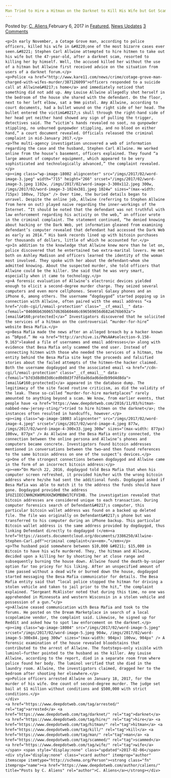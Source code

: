 ```yaml
---
Man Tried to Hire a Hitman on the Darknet to Kill His Wife but Got Scammed and Arrested Instead
---
```

<article class="post-listing post-17999 post type-post status-publish format-standard has-post-thumbnail hentry  tag-darknet tag-hire tag-hitman tag-kill tag-man tag-scammed tag-wife">
    <div class="post-inner">
        <span>Posted by: <a href="https://www.deepdotweb.com/author/caliens/" title="">C. Aliens </a></span>
    <span>February 6, 2017</span>
    <span>in <a href="https://www.deepdotweb.com/category/deepdot-news/" rel="category tag">Featured</a>, <a href="https://www.deepdotweb.com/category/news-updates/" rel="category tag">News Updates</a></span>
    <span><a href="https://www.deepdotweb.com/2017/02/06/man-tried-hire-hitman-darknet-kill-wife-got-scammed-arrested-instead/#comments">3 Comments</a></span>
    </p>
    <div class="clear"></div>
    
    <p>In early November, a Cotage Grove man, according to police officers, killed his wife in &#8220;one of the most bizarre cases ever seen.&#8221; Stephen Carl Allwine attempted to hire hitmen to take out his wife but the 47-year-old, after a darknet scam, resorted to killing her by himself. Well, the accused killed her without the use of a hitman but Allwine first received advice on the situation from users of a darknet forum.</p>
    <p>Police <a href="http://www.kare11.com/news/crime/cotage-grove-man-charged-with-wifes-murder/387126099">officers responded to a suicide call at Allwine&#8217;s home</a> and immediately noticed that something did not add up. Amy Louise Allwine allegedly shot herself in the bedroom of the house she shared with the defendant. On the floor, next to her left elbow, sat a 9mm pistol. Amy Allwine, according to court documents, had a bullet wound on the right side of her head. The bullet entered the victim&#8217;s skull through the right-hand side of her head yet neither hand showed any sign of pulling the trigger, detectives said. The “victim’s hands revealed no soot, no gunpowder stippling, no unburned gunpowder stippling, and no blood on either hand,” a court document revealed. Officials released the criminal complaint in mid-January 2017.</p>
    <p>The multi-agency investigation uncovered a web of information regarding the case and the husband, Stephen Carl Allwine. He worked online from the house’s basement, officers explained. They found “a large amount of computer equipment, which appeared to be very sophisticated and technologically advanced,” the complaint revealed.</p>
    <p><img class="wp-image-18002 aligncenter" src="/imgs/2017/02/word-image-3.jpeg" width="715" height="266" srcset="/imgs/2017/02/word-image-3.jpeg 1102w, /imgs/2017/02/word-image-3-300x112.jpeg 300w, /imgs/2017/02/word-image-3-1024x381.jpeg 1024w" sizes="(max-width: 715px) 100vw, 715px" /> Over time, the buried details began to unravel. Despite the online job, Allwine (referring to Stephen Allwine from here on out) played naive regarding the inner-workings of the Internet. “It should be noted that the defendant was not truthful with law enforcement regarding his activity on the web,” an officer wrote in the criminal complaint. The statement continued, “he denied knowing about hacking or the Dark Web, yet information gleaned from examining defendant’s computer revealed that defendant had accessed the Dark Web as early as 2014.” His bank records lined up with bitcoin purchases for thousands of dollars, little of which he accounted for.</p>
    <p>In addition to the knowledge that Allwine knew more than he let on, police discovered that he entertained two extra-marital lovers. He met both on Ashley Madison and officers learned the identity of the woman most involved. They spoke with her about the defendant—whom she admitted knowing. About the suspected murder, she told officers that Allwine could be the killer. She said that he was very smart, especially when it came to technology.</p>
    <p>A forensic evaluation of Allwine’s electronic devices yielded enough to elicit a second-degree murder charge. They seized several computers and even more cellphones. Several Galaxy phones and an iPhone 6, among others. The username “dogdaygod” started popping up in connection with Allwine, often paired with the email address “<a href="/cdn-cgi/l/email-protection" class="__cf_email__" data-cfemail="04606b6360657d636b60446c696569656d682a676b692a">[email&#160;protected]</a>” Investigators discovered that he solicited the services of a hitman on the controversial “murder-for-hire” website Besa Mafia.</p>
    <p>Besa Mafia made the news after an alleged breach by a hacker known as “bRpsd.” He <a href="http://archive.is/PWsAA#selection-9.158-9.163">leaked a file of usernames and email addresses</a> along with evidence that Besa Mafia only scammed the end user. Instead of connecting hitmen with those who needed the services of a hitman, the entity behind the Besa Mafia site kept the proceeds and falsified stories about the failed attempts of the hitmen—the hacker claimed. Both the username dogdaygod and the associated email <a href="/cdn-cgi/l/email-protection" class="__cf_email__" data-cfemail="b7d3d8d0d3d6ced0d8d3f7dfdad6dad6dedb99d4d8da">[email&#160;protected]</a> appeared in the database dump. The legitimacy of the site faced routine criticism, as did the validity of the leak. These so-called “murder-for-hire marketplaces” rarely amounted to anything beyond a scam. We know, from earlier events, that people have <a href="https://www.deepdotweb.com/2016/11/03/hitman-nabbed-new-jersey-sting/">tried to hire hitmen on the darknet</a>; the instances often resulted in handcuffs, however.</p>
    <p><img class="wp-image-18003 aligncenter" src="/imgs/2017/02/word-image-4.jpeg" srcset="/imgs/2017/02/word-image-4.jpeg 877w, /imgs/2017/02/word-image-4-300x33.jpeg 300w" sizes="(max-width: 877px) 100vw, 877px" /> As Allwine and the Besa Mafia entity connected, the connection between the online persona and Allwine’s phones and computers became concrete. Investigators found bitcoin addresses mentioned in conversations between the two—and then found references to the same bitcoin address on one of the suspect’s devices.</p>
    <p>One of the strongest connections between dogdaygod and Allwine came in the form of an incorrect bitcoin address:</p>
    <p><em>“On March 22, 2016, dogdaygod told Besa Mafia that when his computer screen refreshed, it provided him/her with the wrong bitcoin address where he/she had sent the additional funds. Dogdaygod asked if Besa Mafia was able to match it to the address the funds should have gone. Dogdaygod provided the address 1FUZ1IECCNHN2KW8MUXHZWOMBBW1TCFVIHB. The investigation revealed that bitcoin addresses are considered unique to each transaction. During computer forensics search of Defendant&#8217;s computer, this particular bitcoin wallet address was found on a backed up deleted file. The file was originally on Defendant&#8217;s phone but was transferred to his computer during an iPhone backup. This particular Bitcoin wallet address is the same address provided by dogdaygod, thus linking Defendant directly to dogdaygod (</em><a href="https://assets.documentcloud.org/documents/3386250/Allwine-Stephen-Carl.pdf">criminal complaint</a><em>.”</em></p>
    <p>The husband paid somewhere between $10,000 &#8211; $15,000 in Bitcoin to have his wife murdered. They, the hitman and Allwine, decided upon a killing her by shooting her at close range and subsequently burning the house down. Allwine found the death-by-sniper option far too pricey for his liking. After an unspecified amount of time passed without a dead wife or burned down the house, dogdaygod started messaging the Besa Mafia communicator for details. The Besa Mafia entity said that “local police stopped the hitman for driving a stolen vehicle and taken to jail prior to the hit,” the complaint explained. “Sergeant McAlister noted that during this time, no one was apprehended in Minnesota and western Wisconsin in a stolen vehicle and possession of a gun.”</p>
    <p>Allwine ceased communication with Besa Mafia and took to the forums. He posted on the Dream Marketplace in search of a local scopolamine vendor, the complaint said. Likewise, he signed up for Reddit and asked how to spot law enforcement on the darknet.</p>
    <p><img class="wp-image-18004" src="/imgs/2017/02/word-image-5.jpeg" srcset="/imgs/2017/02/word-image-5.jpeg 904w, /imgs/2017/02/word-image-5-300x84.jpeg 300w" sizes="(max-width: 904px) 100vw, 904px" /> A forensic examination of the house revealed bloodstains that contributed to the arrest of Allwine. The footsteps—only visible with luminol—further pointed to the husband as the killer. Amy Louise Allwine, according to the report, died in a separate room from where police found her body. The luminol verified that she died in the laundry room. Allwine, the investigators claimed, dragged her to the bedroom after shooting her elsewhere.</p>
    <p>Police officers arrested Allwine on January 18, 2017, for the murder of his wife. One count of second-degree murder. The judge set bail at $1 million without conditions and $500,000 with strict conditions.</p>
    </div>
    <a href="https://www.deepdotweb.com/tag/arrested/" rel="tag">arrested</a> <a href="https://www.deepdotweb.com/tag/darknet/" rel="tag">darknet</a> <a href="https://www.deepdotweb.com/tag/hire/" rel="tag">hire</a> <a href="https://www.deepdotweb.com/tag/hitman/" rel="tag">hitman</a> <a href="https://www.deepdotweb.com/tag/kill/" rel="tag">kill</a> <a href="https://www.deepdotweb.com/tag/man/" rel="tag">man</a> <a href="https://www.deepdotweb.com/tag/scammed/" rel="tag">scammed</a> <a href="https://www.deepdotweb.com/tag/wife/" rel="tag">wife</a></span> <span style="display:none" class="updated">2017-02-06</span>
    <div style="display:none" class="vcard author" itemprop="author" itemscope itemtype="http://schema.org/Person"><strong class="fn" itemprop="name"><a href="https://www.deepdotweb.com/author/caliens/" title="Posts by C. Aliens" rel="author">C. Aliens</a></strong></div>
    
